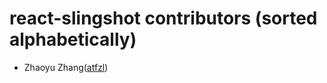 react-slingshot contributors (sorted alphabetically)
====================================================
* Zhaoyu Zhang([atfzl](https://github.com/atfzl))
